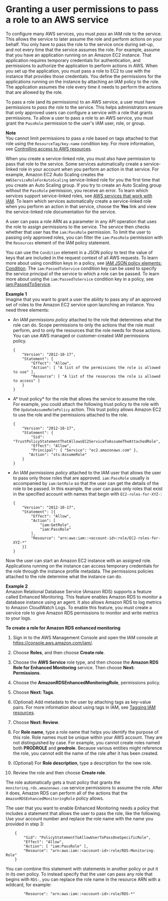 # Granting a user permissions to pass a role to an AWS service<a name="id_roles_use_passrole"></a>

To configure many AWS services, you must *pass* an IAM role to the service\. This allows the service to later assume the role and perform actions on your behalf\. You only have to pass the role to the service once during set\-up, and not every time that the service assumes the role\. For example, assume that you have an application running on an Amazon EC2 instance\. That application requires temporary credentials for authentication, and permissions to authorize the application to perform actions in AWS\. When you set up the application, you must pass a role to EC2 to use with the instance that provides those credentials\. You define the permissions for the applications running on the instance by attaching an IAM policy to the role\. The application assumes the role every time it needs to perform the actions that are allowed by the role\.

To pass a role \(and its permissions\) to an AWS service, a user must have permissions to *pass the role* to the service\. This helps administrators ensure that only approved users can configure a service with a role that grants permissions\. To allow a user to pass a role to an AWS service, you must grant the `PassRole` permission to the user's IAM user, role, or group\.

**Note**  
You cannot limit permissions to pass a role based on tags attached to that role using the `ResourceTag/key-name` condition key\. For more information, see [Controlling access to AWS resources](access_tags.md#access_tags_control-resources)\.

When you create a service\-linked role, you must also have permission to pass that role to the service\. Some services automatically create a service\-linked role in your account when you perform an action in that service\. For example, Amazon EC2 Auto Scaling creates the `AWSServiceRoleForAutoScaling` service\-linked role for you the first time that you create an Auto Scaling group\. If you try to create an Auto Scaling group without the `PassRole` permission, you receive an error\. To learn which services support service\-linked roles, see [AWS services that work with IAM](reference_aws-services-that-work-with-iam.md)\. To learn which services automatically create a service\-linked role when you perform an action in that service, choose the **Yes** link and view the service\-linked role documentation for the service\.

A user can pass a role ARN as a parameter in any API operation that uses the role to assign permissions to the service\. The service then checks whether that user has the `iam:PassRole` permission\. To limit the user to passing only approved roles, you can filter the `iam:PassRole` permission with the `Resources` element of the IAM policy statement\. 

You can use the `Condition` element in a JSON policy to test the value of keys that are included in the request context of all AWS requests\. To learn more about using condition keys in a policy, see [IAM JSON policy elements: Condition](reference_policies_elements_condition.md)\. The `iam:PassedToService` condition key can be used to specify the service principal of the service to which a role can be passed\. To learn more about using the `iam:PassedToService` condition key in a policy, see [iam:PassedToService](reference_policies_iam-condition-keys.md#ck_PassedToService)\.

**Example 1**  
Imagine that you want to grant a user the ability to pass any of an approved set of roles to the Amazon EC2 service upon launching an instance\. You need three elements:
+ An IAM *permissions policy* attached to the role that determines what the role can do\. Scope permissions to only the actions that the role must perform, and to only the resources that the role needs for those actions\. You can use AWS managed or customer\-created IAM permissions policy\.

  ```
  {
      "Version": "2012-10-17",
      "Statement": {
          "Effect": "Allow",
          "Action": [ "A list of the permissions the role is allowed to use" ],
          "Resource": [ "A list of the resources the role is allowed to access" ]
      }
  }
  ```
+ A* trust policy* for the role that allows the service to assume the role\. For example, you could attach the following trust policy to the role with the `UpdateAssumeRolePolicy` action\. This trust policy allows Amazon EC2 to use the role and the permissions attached to the role\.

  ```
  {
      "Version": "2012-10-17",
      "Statement": {
          "Sid": "TrustPolicyStatementThatAllowsEC2ServiceToAssumeTheAttachedRole",
          "Effect": "Allow",
          "Principal": { "Service": "ec2.amazonaws.com" },
         "Action": "sts:AssumeRole"
      }
  }
  ```
+ An IAM *permissions policy* attached to the IAM user that allows the user to pass only those roles that are approved\. `iam:PassRole` usually is accompanied by `iam:GetRole` so that the user can get the details of the role to be passed\. In this example, the user can pass only roles that exist in the specified account with names that begin with `EC2-roles-for-XYZ-`:

  ```
  {
      "Version": "2012-10-17",
      "Statement": [{
          "Effect": "Allow",
          "Action": [
              "iam:GetRole",
              "iam:PassRole"
          ],
          "Resource": "arn:aws:iam::<account-id>:role/EC2-roles-for-XYZ-*"
      }]
  }
  ```

Now the user can start an Amazon EC2 instance with an assigned role\. Applications running on the instance can access temporary credentials for the role through the instance profile metadata\. The permissions policies attached to the role determine what the instance can do\. 

**Example 2**  
Amazon Relational Database Service \(Amazon RDS\) supports a feature called Enhanced Monitoring\. This feature enables Amazon RDS to monitor a database instance using an agent\. It also allows Amazon RDS to log metrics to Amazon CloudWatch Logs\. To enable this feature, you must create a service role to give Amazon RDS permissions to monitor and write metrics to your logs\. 

**To create a role for Amazon RDS enhanced monitoring**

1. Sign in to the AWS Management Console and open the IAM console at [https://console\.aws\.amazon\.com/iam/](https://console.aws.amazon.com/iam/)\.

1. Choose **Roles**, and then choose **Create role**\.

1. Choose the **AWS Service** role type, and then choose the **Amazon RDS Role for Enhanced Monitoring** service\. Then choose **Next: Permissions**\.

1. Choose the **AmazonRDSEnhancedMonitoringRole**, permissions policy\.

1. Choose **Next: Tags**\.

1. \(Optional\) Add metadata to the user by attaching tags as key\-value pairs\. For more information about using tags in IAM, see [Tagging IAM resources](id_tags.md)\.

1. Choose **Next: Review**\.

1. For **Role name**, type a role name that helps you identify the purpose of this role\. Role names must be unique within your AWS account\. They are not distinguished by case\. For example, you cannot create roles named both **PRODROLE** and **prodrole**\. Because various entities might reference the role, you cannot edit the name of the role after it has been created\. 

1. \(Optional\) For **Role description**, type a description for the new role\.

1. Review the role and then choose **Create role**\.

The role automatically gets a trust policy that grants the `monitoring.rds.amazonaws.com` service permissions to assume the role\. After it does, Amazon RDS can perform all of the actions that the `AmazonRDSEnhancedMonitoringRole` policy allows\.

The user that you want to enable Enhanced Monitoring needs a policy that includes a statement that allows the user to pass the role, like the following\. Use your account number and replace the role name with the name you provided in step 3:

```
    {
        "Sid": "PolicyStatementToAllowUserToPassOneSpecificRole",
        "Effect": "Allow",
        "Action": [ "iam:PassRole" ],
        "Resource": "arn:aws:iam::<account-id>:role/RDS-Monitoring-Role"
    }
```

You can combine this statement with statements in another policy or put it in its own policy\. To instead specify that the user can pass any role that begins with `RDS-`, you can replace the role name in the resource ARN with a wildcard, for example:

```
        "Resource": "arn:aws:iam::<account-id>:role/RDS-*"
```